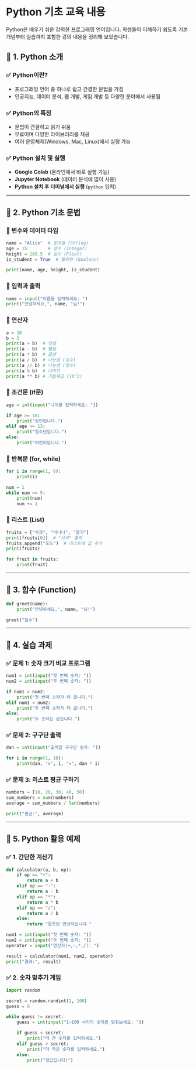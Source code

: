 # Python 기초 교육 내용

Python은 배우기 쉬운 강력한 프로그래밍 언어입니다. 학생들이 이해하기 쉽도록 기본 개념부터 실습까지 포함한 강의 내용을 정리해 보았습니다.

## 📌 1. Python 소개
### ✅ Python이란?
- 프로그래밍 언어 중 하나로 쉽고 간결한 문법을 가짐
- 인공지능, 데이터 분석, 웹 개발, 게임 개발 등 다양한 분야에서 사용됨

### ✅ Python의 특징
- 문법이 간결하고 읽기 쉬움
- 무료이며 다양한 라이브러리를 제공
- 여러 운영체제(Windows, Mac, Linux)에서 실행 가능

### ✅ Python 설치 및 실행
- **Google Colab** (온라인에서 바로 실행 가능)
- **Jupyter Notebook** (데이터 분석에 많이 사용)
- **Python 설치 후 터미널에서 실행** (`python` 입력)

---

## 📌 2. Python 기초 문법

### 🔹 변수와 데이터 타입
```python
name = "Alice"  # 문자열 (String)
age = 15        # 정수 (Integer)
height = 165.5  # 실수 (Float)
is_student = True  # 불리언 (Boolean)

print(name, age, height, is_student)
```

### 🔹 입력과 출력
```python
name = input("이름을 입력하세요: ")
print("안녕하세요,", name, "님!")
```

### 🔹 연산자
```python
a = 10
b = 3
print(a + b)  # 덧셈
print(a - b)  # 뺄셈
print(a * b)  # 곱셈
print(a / b)  # 나눗셈 (실수)
print(a // b) # 나눗셈 (정수)
print(a % b)  # 나머지
print(a ** b) # 거듭제곱 (10^3)
```

### 🔹 조건문 (if문)
```python
age = int(input("나이를 입력하세요: "))

if age >= 18:
    print("성인입니다.")
elif age >= 13:
    print("청소년입니다.")
else:
    print("어린이입니다.")
```

### 🔹 반복문 (for, while)
```python
for i in range(1, 6):
    print(i)

num = 1
while num <= 5:
    print(num)
    num += 1
```

### 🔹 리스트 (List)
```python
fruits = ["사과", "바나나", "딸기"]
print(fruits[0])  # "사과" 출력
fruits.append("포도")  # 리스트에 값 추가
print(fruits)

for fruit in fruits:
    print(fruit)
```

---

## 📌 3. 함수 (Function)
```python
def greet(name):
    print("안녕하세요,", name, "님!")

greet("철수")
```

---

## 📌 4. 실습 과제

### ✅ 문제 1: 숫자 크기 비교 프로그램
```python
num1 = int(input("첫 번째 숫자: "))
num2 = int(input("두 번째 숫자: "))

if num1 > num2:
    print("첫 번째 숫자가 더 큽니다.")
elif num1 < num2:
    print("두 번째 숫자가 더 큽니다.")
else:
    print("두 숫자는 같습니다.")
```

### ✅ 문제 2: 구구단 출력
```python
dan = int(input("출력할 구구단 숫자: "))

for i in range(1, 10):
    print(dan, "x", i, "=", dan * i)
```

### ✅ 문제 3: 리스트 평균 구하기
```python
numbers = [10, 20, 30, 40, 50]
sum_numbers = sum(numbers)
average = sum_numbers / len(numbers)

print("평균:", average)
```

---

## 📌 5. Python 활용 예제

### ✅ 1. 간단한 계산기
```python
def calculator(a, b, op):
    if op == "+":
        return a + b
    elif op == "-":
        return a - b
    elif op == "*":
        return a * b
    elif op == "/":
        return a / b
    else:
        return "잘못된 연산자입니다."

num1 = int(input("첫 번째 숫자: "))
num2 = int(input("두 번째 숫자: "))
operator = input("연산자(+,-,*,/): ")

result = calculator(num1, num2, operator)
print("결과:", result)
```

### ✅ 2. 숫자 맞추기 게임
```python
import random

secret = random.randint(1, 100)
guess = 0

while guess != secret:
    guess = int(input("1~100 사이의 숫자를 맞춰보세요: "))

    if guess < secret:
        print("더 큰 숫자를 입력하세요.")
    elif guess > secret:
        print("더 작은 숫자를 입력하세요.")
    else:
        print("정답입니다!")
```



